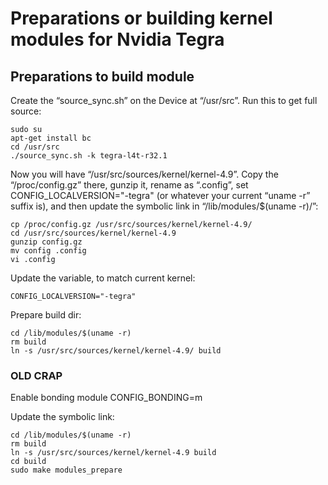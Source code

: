 # Preparations or building kernel modules for Nvidia Tegra

## Preparations to build module
Create the “source_sync.sh” on the Device at “/usr/src”.
Run this to get full source:
```shell script
sudo su
apt-get install bc
cd /usr/src
./source_sync.sh -k tegra-l4t-r32.1
```

Now you will have “/usr/src/sources/kernel/kernel-4.9”. Copy the “/proc/config.gz” there, gunzip it, rename as “.config”, set CONFIG_LOCALVERSION="-tegra" (or whatever your current “uname -r” suffix is), and then update the symbolic link in “/lib/modules/$(uname -r)/”:
```shell script
cp /proc/config.gz /usr/src/sources/kernel/kernel-4.9/
cd /usr/src/sources/kernel/kernel-4.9
gunzip config.gz
mv config .config
vi .config
```

Update the variable, to match current kernel:
```
CONFIG_LOCALVERSION="-tegra"
```

Prepare build dir:
```
cd /lib/modules/$(uname -r)
rm build
ln -s /usr/src/sources/kernel/kernel-4.9/ build
```


















### OLD CRAP

Enable bonding module
CONFIG_BONDING=m

Update the symbolic link:
```shell script
cd /lib/modules/$(uname -r)
rm build
ln -s /usr/src/sources/kernel/kernel-4.9 build
cd build
sudo make modules_prepare
```

